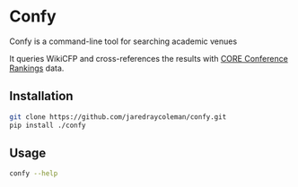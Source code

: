 # Confy
Confy is a command-line tool for searching academic venues

It queries WikiCFP and cross-references the results with [CORE Conference Rankings](http://portal.core.edu.au/conf-ranks/) data.

## Installation
```bash
git clone https://github.com/jaredraycoleman/confy.git
pip install ./confy
```

## Usage
```bash
confy --help
```

